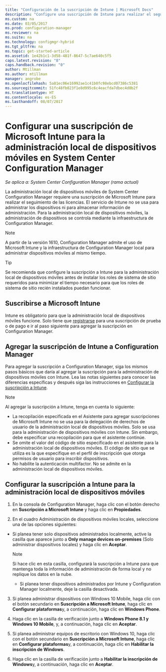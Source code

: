 ```yaml
---
title: "Configuración de la suscripción de Intune | Microsoft Docs"
description: "Configure una suscripción de Intune para realizar el seguimiento de las licencias de la administración local de dispositivos móviles en System Center Configuration Manager."
ms.custom: na
ms.date: 03/05/2017
ms.prod: configuration-manager
ms.reviewer: na
ms.suite: na
ms.technology: configmgr-hybrid
ms.tgt_pltfrm: na
ms.topic: get-started-article
ms.assetid: 1e42b1c1-3d58-481f-8647-5c7ae640c5f5
caps.latest.revision: "8"
caps.handback.revision: "0"
author: Mtillman
ms.author: mtillman
manager: angrobe
ms.openlocfilehash: 5a81ec06e16992ae1c41b0fc98ebcd07386c5381
ms.sourcegitcommit: 51fc48fb023f1e8d995c6c4eacfda7dbec4d0b2f
ms.translationtype: HT
ms.contentlocale: es-ES
ms.lasthandoff: 08/07/2017
---
```

# <a name="set-up-a-microsoft-intune-subscription-for-on-premises-mobile-device-management-in-system-center-configuration-manager"></a>Configurar una suscripción de Microsoft Intune para la administración local de dispositivos móviles en System Center Configuration Manager

*Se aplica a: System Center Configuration Manager (rama actual)*

La administración local de dispositivos móviles de System Center Configuration Manager requiere una suscripción de Microsoft Intune para realizar el seguimiento de las licencias. El servicio de Intune no se usa para administrar los dispositivos ni para almacenar información de administración. Para la administración local de dispositivos móviles, la administración de dispositivos se controla mediante la infraestructura de Configuration Manager.  

> [!NOTE]  
> A partir de la versión 1610, Configuration Manager admite el uso de Microsoft Intune y la infraestructura de Configuration Manager local para administrar dispositivos móviles al mismo tiempo.   

> [!TIP]  
>  Se recomienda que configure la suscripción a Intune para la administración local de dispositivos móviles antes de instalar los roles de sistema de sitio requeridos para minimizar el tiempo necesario para que los roles de sistema de sitio recién instalados puedan funcionar.  

##  <a name="sign-up-for-microsoft-intune"></a>Suscribirse a Microsoft Intune  
 Intune es obligatorio para que la administración local de dispositivos móviles funcione. Solo tiene que [registrarse](http://www.microsoft.com/en-us/server-cloud/products/microsoft-intune/) para una suscripción de prueba o de pago e ir al paso siguiente para agregar la suscripción en Configuration Manager.  

##  <a name="add-the-intune-subscription-to-configuration-manager"></a>Agregar la suscripción de Intune a Configuration Manager  
 Para agregar la suscripción a Configuration Manager, siga los mismos pasos básicos que daría al agregar la suscripción para la administración de dispositivos móviles con Intune. Lea las notas siguientes para conocer las diferencias específicas y después siga las instrucciones en [Configurar la suscripción a Intune](../deploy-use/configure-intune-subscription.md).  

> [!NOTE]  
>  Al agregar la suscripción a Intune, tenga en cuenta lo siguiente:  
>   
>  -   La recopilación especificada en el Asistente para agregar suscripciones de Microsoft Intune no se usa para la delegación de derechos de usuario de la administración local de dispositivos móviles. Solo se usa para la administración de dispositivos móviles con Intune. Sin embargo, debe especificar una recopilación para que el asistente continúe.  
> -   Se omite el valor del código de sitio especificado en el asistente para la administración local de dispositivos móviles. El código de sitio que se utiliza es la que especifique en el perfil de inscripción que otorga permisos de usuario para inscribir dispositivos.  
> -   No habilite la autenticación multifactor. No se admite en la administración local de dispositivos móviles.  

##  <a name="configure-the-intune-subscription-for-on-premises-mobile-device-management"></a>Configurar la suscripción a Intune para la administración local de dispositivos móviles  

1.  En la consola de Configuration Manager, haga clic con el botón derecho en **Suscripción a Microsoft Intune** y haga clic en **Propiedades**.  

2.  En el cuadro Administración de dispositivos móviles locales, seleccione una de las opciones siguientes:

  - Si planea tener solo dispositivos administrados localmente, active la casilla que aparece junto a **Only manage devices on-premises** (Solo administrar dispositivos locales) y haga clic en **Aceptar**.  

      > [!NOTE]  
      >  Si hace clic en esta casilla, configurará la suscripción a Intune para que mantenga toda la información de administración de forma local y no replique los datos en la nube.  

    - Si planea tener dispositivos administrados por Intune y Configuration Manager localmente, deje la casilla desactivada.

3.  Si planea administrar dispositivos con Windows 10 Mobile, haga clic con el botón secundario en **Suscripción a Microsoft Intune**, haga clic en **Configurar plataformas**y, a continuación, haga clic en  **Windows Phone**.  

4.  Haga clic en la casilla de verificación junto a **Windows Phone 8.1 y Windows 10 Mobile**, y, a continuación, haga clic en **Aceptar**.  

5.  Si planea administrar equipos de escritorio con Windows 10, haga clic con el botón secundario en **Suscripción a Microsoft Intune**, haga clic en **Configurar plataformas**y, a continuación, haga clic en **Habilitar la inscripción de Windows**.  

6.  Haga clic en la casilla de verificación junto a **Habilitar la inscripción de Windows**y, a continuación, haga clic en **Aceptar**.  

